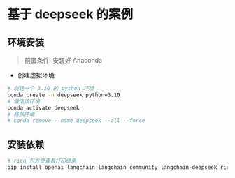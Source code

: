 # 基于 deepseek 的案例

## 环境安装

> 前置条件: 安装好 Anaconda

- 创建虚拟环境

``` bash
# 创建一个 3.10 的 python 环境
conda create -n deepseek python=3.10
# 激活该环境
conda activate deepseek
# 移除环境
# conda remove --name deepseek --all --force
```

## 安装依赖

``` bash
# rich 包方便查看打印结果
pip install openai langchain langchain_community langchain-deepseek rich
```

